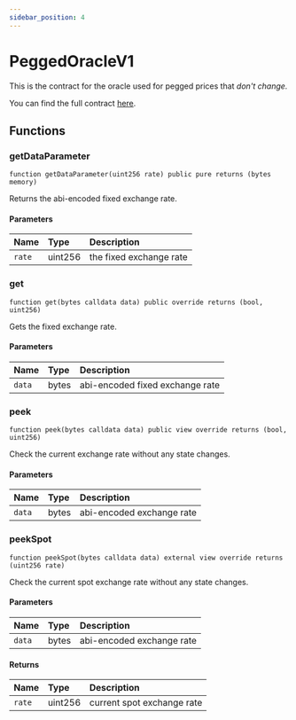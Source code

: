 ```yaml
---
sidebar_position: 4
---
```


# PeggedOracleV1

This is the contract for the oracle used for pegged prices that _don't change._

You can find the full contract [here](https://github.com/sushiswap/sushiswap/blob/archieve/canary/contracts/bentobox/PeggedOracleV1.sol).

## Functions

### getDataParameter

```solidity
function getDataParameter(uint256 rate) public pure returns (bytes memory)
```

Returns the abi-encoded fixed exchange rate.

#### Parameters

| Name   | Type    | Description             |
| :----- | :------ | :---------------------- |
| `rate` | uint256 | the fixed exchange rate |

### get

```solidity
function get(bytes calldata data) public override returns (bool, uint256)
```

Gets the fixed exchange rate.

#### Parameters

| Name   | Type  | Description                     |
| :----- | :---- | :------------------------------ |
| `data` | bytes | abi-encoded fixed exchange rate |

### peek

```solidity
function peek(bytes calldata data) public view override returns (bool, uint256)
```

Check the current exchange rate without any state changes.

#### Parameters

| Name   | Type  | Description               |
| :----- | :---- | :------------------------ |
| `data` | bytes | abi-encoded exchange rate |

### peekSpot

```solidity
function peekSpot(bytes calldata data) external view override returns (uint256 rate)
```

Check the current spot exchange rate without any state changes.

#### Parameters

| Name   | Type  | Description               |
| :----- | :---- | :------------------------ |
| `data` | bytes | abi-encoded exchange rate |

#### Returns

| Name   | Type    | Description                |
| :----- | :------ | :------------------------- |
| `rate` | uint256 | current spot exchange rate |
